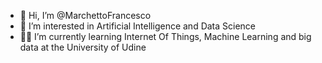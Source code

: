 - 👋 Hi, I’m @MarchettoFrancesco
- 👀 I’m interested in Artificial Intelligence and Data Science
- 👨‍🎓 I’m currently learning Internet Of Things, Machine Learning and big data at the University of Udine

<!---
MarchettoFrancesco/MarchettoFrancesco is a ✨ special ✨ repository because its `README.md` (this file) appears on your GitHub profile.
You can click the Preview link to take a look at your changes.
--->
